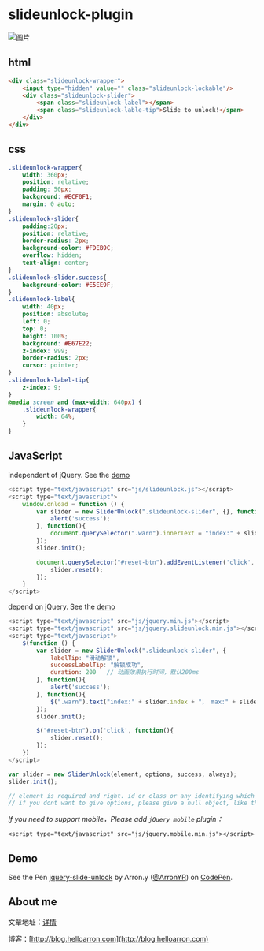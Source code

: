 # slideunlock-plugin

![图片](http://7xrgqs.com1.z0.glb.clouddn.com/jquery-slideunlock-plugin.png)

## html
```html
<div class="slideunlock-wrapper">
    <input type="hidden" value="" class="slideunlock-lockable"/>
    <div class="slideunlock-slider">
        <span class="slideunlock-label"></span>
        <span class="slideunlock-lable-tip">Slide to unlock!</span>
    </div>
</div>
```

## css
```css
.slideunlock-wrapper{
    width: 360px;
    position: relative;
    padding: 50px;
    background: #ECF0F1;
    margin: 0 auto;
}
.slideunlock-slider{
    padding:20px;
    position: relative;
    border-radius: 2px;
    background-color: #FDEB9C;
    overflow: hidden;
    text-align: center;
}
.slideunlock-slider.success{
    background-color: #E5EE9F;
}
.slideunlock-label{
    width: 40px;
    position: absolute;
    left: 0;
    top: 0;
    height: 100%;
    background: #E67E22;
    z-index: 999;
    border-radius: 2px;
    cursor: pointer;
}
.slideunlock-label-tip{
    z-index: 9;
}
@media screen and (max-width: 640px) {
    .slideunlock-wrapper{
        width: 64%;
    }
}
```

## JavaScript
independent of jQuery. See the [demo](https://github.com/ArronYR/slideunlock-plugin/blob/master/index.plainjs.html)
```javascript
<script type="text/javascript" src="js/slideunlock.js"></script>
<script type="text/javascript">
    window.onload = function () {
        var slider = new SliderUnlock(".slideunlock-slider", {}, function(){
            alert('success');
        }, function(){
            document.querySelector(".warn").innerText = "index:" + slider.index + "， max:" + slider.max + ",lableIndex:" + slider.lableIndex + ",value:" + document.querySelector(".slideunlock-lockable").value + " date:" + new Date().getUTCDate();
        });
        slider.init();

        document.querySelector("#reset-btn").addEventListener('click', function(){
            slider.reset();
        });
    }
</script>
```

depend on jQuery. See the [demo](https://github.com/ArronYR/slideunlock-plugin/blob/master/index.html)
```javascript
<script type="text/javascript" src="js/jquery.min.js"></script>
<script type="text/javascript" src="js/jquery.slideunlock.min.js"></script>
<script type="text/javascript">
    $(function () {
        var slider = new SliderUnlock(".slideunlock-slider", {
            labelTip: "滑动解锁",
            successLabelTip: "解锁成功",
            duration: 200   // 动画效果执行时间，默认200ms
        }, function(){
            alert('success');
        }, function(){
            $(".warn").text("index:" + slider.index + "， max:" + slider.max + ",lableIndex:" + slider.lableIndex + ",value:" + $(".slideunlock-lockable").val() + " date:" + new Date().getUTCDate());
        });
        slider.init();

        $("#reset-btn").on('click', function(){
            slider.reset();
        });
    })
</script>
```

```javascript
var slider = new SliderUnlock(element, options, success, always);
slider.init();

// element is required and right. id or class or any identifying which can be loaded by jquery.
// if you dont want to give options, please give a null object, like this -- {}
```

*If you need to support mobile，Please add `jQuery mobile` plugin：*
```
<script type="text/javascript" src="js/jquery.mobile.min.js"></script>
```

## Demo
<p data-height="268" data-theme-id="0" data-slug-hash="bpeoEp" data-default-tab="result" data-user="ArronYR" class="codepen">See the Pen <a href="http://codepen.io/ArronYR/pen/bpeoEp/">jquery-slide-unlock</a> by Arron.y (<a href="http://codepen.io/ArronYR">@ArronYR</a>) on <a href="http://codepen.io">CodePen</a>.</p>
<script async src="//assets.codepen.io/assets/embed/ei.js"></script>

## About me

文章地址：[详情](http://blog.helloarron.com/2016/03/17/javascript/jquery-slideunlock-plugin/)

博客：[http://blog.helloarron.com](http://blog.helloarron.com)